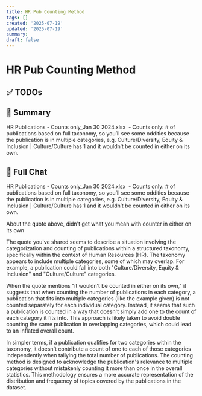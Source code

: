 ```yaml
---
title: HR Pub Counting Method
tags: []
created: '2025-07-19'
updated: '2025-07-19'
summary:
draft: false
---
```


# HR Pub Counting Method

## ✅ TODOs


## 📌 Summary
HR Publications - Counts only_Jan 30 2024.xlsx  -  Counts only: # of publications based on full taxonomy, so you’ll see some oddities because the publication is in multiple categories, e.g. Culture/Diversity, Equity & Inclusion | Culture/Culture has 1 and it wouldn’t be counted in either on its own.

## 🧠 Full Chat


HR Publications - Counts only_Jan 30 2024.xlsx  -  Counts only: # of publications based on full taxonomy, so you’ll see some oddities because the publication is in multiple categories, e.g. Culture/Diversity, Equity & Inclusion | Culture/Culture has 1 and it wouldn’t be counted in either on its own.



About the quote above, didn't get what you mean with counter in either on its own

The quote you've shared seems to describe a situation involving the categorization and counting of publications within a structured taxonomy, specifically within the context of Human Resources (HR). The taxonomy appears to include multiple categories, some of which may overlap. For example, a publication could fall into both "Culture/Diversity, Equity & Inclusion" and "Culture/Culture" categories.

When the quote mentions "it wouldn’t be counted in either on its own," it suggests that when counting the number of publications in each category, a publication that fits into multiple categories (like the example given) is not counted separately for each individual category. Instead, it seems that such a publication is counted in a way that doesn't simply add one to the count of each category it fits into. This approach is likely taken to avoid double counting the same publication in overlapping categories, which could lead to an inflated overall count.

In simpler terms, if a publication qualifies for two categories within the taxonomy, it doesn't contribute a count of one to each of those categories independently when tallying the total number of publications. The counting method is designed to acknowledge the publication's relevance to multiple categories without mistakenly counting it more than once in the overall statistics. This methodology ensures a more accurate representation of the distribution and frequency of topics covered by the publications in the dataset.